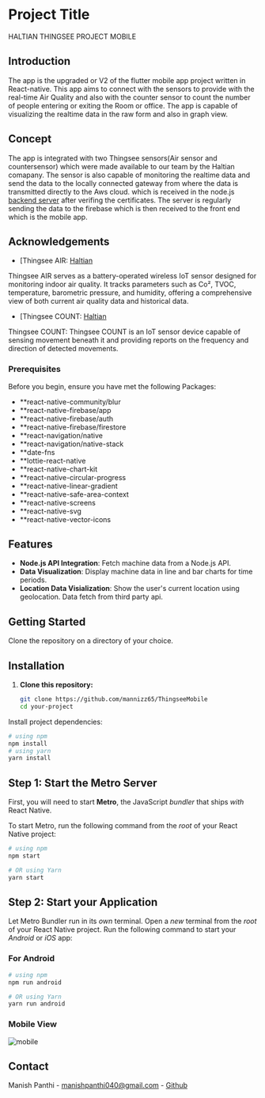 # Project Title
HALTIAN THINGSEE PROJECT MOBILE
## Introduction
The app is the upgraded or V2 of the flutter mobile app project written in React-native. This app aims to connect with the sensors to provide with the real-time Air Quality and also with the counter sensor to count the number of people entering or exiting the Room or office. The app is capable of visualizing the realtime data in the raw form and also in graph view.

## Concept
The app is integrated with  two Thingsee sensors(Air sensor and countersensor) which were made available to our team by the Haltian comapany. The sensor is also capable of monitoring the realtime data and send the data to the locally connected gateway from where the data is transmitted directly to the Aws cloud. which is received in the node.js [backend server](https://github.com/Haltian-company-project/backend) after verifing the certificates. The server is regularly sending the data to the firebase which is then received to the front end which is the mobile app.

## Acknowledgements

- [Thingsee AIR: [Haltian](https://haltian.com/product/thingsee-air/)

Thingsee AIR serves as a battery-operated wireless IoT sensor designed for monitoring indoor air quality. It tracks parameters such as Co², TVOC, temperature, barometric pressure, and humidity, offering a comprehensive view of both current air quality data and historical data.

- [Thingsee COUNT: [Haltian](https://haltian.com/product/thingsee-count-people-counter/)

Thingsee COUNT: Thingsee COUNT is an IoT sensor device capable of sensing movement beneath it and providing reports on the frequency and direction of detected movements.



### Prerequisites
Before you begin, ensure you have met the following Packages:
  - **react-native-community/blur
  - **react-native-firebase/app
  - **react-native-firebase/auth
  - **react-native-firebase/firestore
  - **react-navigation/native
  - **react-navigation/native-stack
  - **date-fns
  - **lottie-react-native
  - **react-native-chart-kit
  - **react-native-circular-progress
  - **react-native-linear-gradient
  - **react-native-safe-area-context
  - **react-native-screens
  - **react-native-svg
  - **react-native-vector-icons


## Features
- **Node.js API Integration**: Fetch machine data from a Node.js API.
- **Data Visualization**: Display machine data in line and bar charts for  time periods.
- **Location Data Visialization**: Show the user's current location using geolocation. Data fetch from third party api.


## Getting Started
 Clone the repository on a directory of your choice.
## Installation

1. **Clone this repository:**

   ```bash
   git clone https://github.com/mannizz65/ThingseeMobile
   cd your-project
Install project dependencies:
```bash
# using npm
npm install
# using yarn
yarn install
```
## Step 1: Start the Metro Server

First, you will need to start **Metro**, the JavaScript _bundler_ that ships _with_ React Native.

To start Metro, run the following command from the _root_ of your React Native project:

```bash
# using npm
npm start

# OR using Yarn
yarn start
```

## Step 2: Start your Application

Let Metro Bundler run in its _own_ terminal. Open a _new_ terminal from the _root_ of your React Native project. Run the following command to start your _Android_ or _iOS_ app:

### For Android

```bash
# using npm
npm run android

# OR using Yarn
yarn run android
```

### Mobile View
![mobile](https://github.com/Shaik-Chapal/thingsee-frontend/assets/43337898/9f5e7767-947e-4e3c-b371-a121f658cf6a)

## Contact

Manish Panthi - manishpanthi040@gmail.com - [Github](https://github.com/mannizz65)
